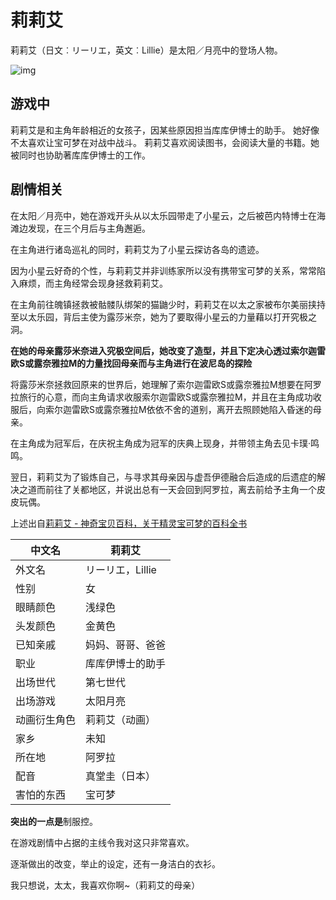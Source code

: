 # 莉莉艾

莉莉艾（日文︰リーリエ，英文︰Lillie）是太阳／月亮中的登场人物。

![img](http://wx2.sinaimg.cn/mw1024/8243f07agy1fc7lil0uktj20fp0zkqfa.jpg)

## 游戏中
莉莉艾是和主角年龄相近的女孩子，因某些原因担当库库伊博士的助手。
她好像不太喜欢让宝可梦在对战中战斗。
莉莉艾喜欢阅读图书，会阅读大量的书籍。她被同时也协助著库库伊博士的工作。

## 剧情相关
在太阳／月亮中，她在游戏开头从以太乐园带走了小星云，之后被芭内特博士在海滩边发现，在三个月后与主角邂逅。

在主角进行诸岛巡礼的同时，莉莉艾为了小星云探访各岛的遗迹。

因为小星云好奇的个性，与莉莉艾并非训练家所以没有携带宝可梦的关系，常常陷入麻烦，而主角经常会现身拯救莉莉艾。

在主角前往魄镇拯救被骷髅队绑架的猫鼬少时，莉莉艾在以太之家被布尔美丽挟持至以太乐园，背后主使为露莎米奈，她为了要取得小星云的力量藉以打开究极之洞。

**在她的母亲露莎米奈进入究极空间后，她改变了造型，并且下定决心透过索尔迦雷欧S或露奈雅拉M的力量找回母亲而与主角进行在波尼岛的探险**

将露莎米奈拯救回原来的世界后，她理解了索尔迦雷欧S或露奈雅拉M想要在阿罗拉旅行的心意，而向主角请求收服索尔迦雷欧S或露奈雅拉M，并且在主角成功收服后，向索尔迦雷欧S或露奈雅拉M依依不舍的道别，离开去照顾她陷入昏迷的母亲。

在主角成为冠军后，在庆祝主角成为冠军的庆典上现身，并带领主角去见卡璞·鸣鸣。

翌日，莉莉艾为了锻炼自己，与寻求其母亲因与虚吾伊德融合后造成的后遗症的解决之道而前往了关都地区，并说出总有一天会回到阿罗拉，离去前给予主角一个皮皮玩偶。



上述出自[莉莉艾 - 神奇宝贝百科，关于精灵宝可梦的百科全书]( http://wiki.52poke.com/wiki/%E8%8E%89%E8%8E%89%E8%89%BE)

| 中文名    | 莉莉艾         |
| ------ | ----------- |
| 外文名    | リーリエ，Lillie |
| 性别     | 女           |
| 眼睛颜色   | 浅绿色         |
| 头发颜色   | 金黄色         |
| 已知亲戚   | 妈妈、哥哥、爸爸    |
| 职业     | 库库伊博士的助手    |
| 出场世代   | 第七世代        |
| 出场游戏   | 太阳月亮        |
| 动画衍生角色 | 莉莉艾（动画）     |
| 家乡     | 未知          |
| 所在地    | 阿罗拉         |
| 配音     | 真堂圭（日本）     |
| 害怕的东西  | 宝可梦         |



**突出的一点是**制服控。

在游戏剧情中占据的主线令我对这只非常喜欢。

逐渐做出的改变，举止的设定，还有一身洁白的衣衫。

我只想说，太太，我喜欢你啊~（莉莉艾的母亲）